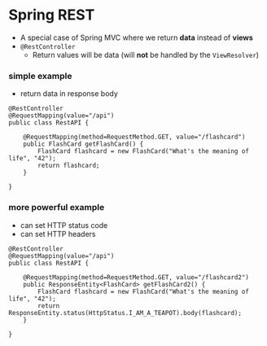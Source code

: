 # Spring REST
* A special case of Spring MVC where we return **data** instead of **views**
* `@RestController`
  * Return values will be data (will **not** be handled by the `ViewResolver`)

### simple example
* return data in response body

```
@RestController
@RequestMapping(value="/api")
public class RestAPI {

	@RequestMapping(method=RequestMethod.GET, value="/flashcard")
	public FlashCard getFlashCard() {
		FlashCard flashcard = new FlashCard("What's the meaning of life", "42");
		return flashcard;
	}

}
```

### more powerful example
* can set HTTP status code
* can set HTTP headers

```
@RestController
@RequestMapping(value="/api")
public class RestAPI {

	@RequestMapping(method=RequestMethod.GET, value="/flashcard2")
	public ResponseEntity<FlashCard> getFlashCard2() {
		FlashCard flashcard = new FlashCard("What's the meaning of life", "42");
		return ResponseEntity.status(HttpStatus.I_AM_A_TEAPOT).body(flashcard);
	}

}
```

